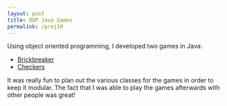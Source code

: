 ```yaml
---
layout: post
title: OOP Java Games
permalink: /proj10
---
```


Using object oriented programming, I developed two games in Java:
- [Brickbreaker](https://github.com/ivyngu/brickbreaker)
- [Checkers](https://github.com/ivyngu/checkers)

It was really fun to plan out the various classes for the games in order to keep it modular. 
The fact that I was able to play the games afterwards with other people was great!